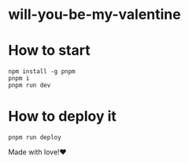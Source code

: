 # will-you-be-my-valentine



# How to start
```
npm install -g pnpm
pnpm i
pnpm run dev
```


# How to deploy it
```
pnpm run deploy
```

Made with love!❤️
